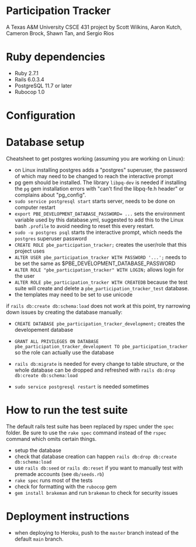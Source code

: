 # Participation Tracker

A Texas A&M University CSCE 431 project by Scott Wilkins, Aaron Kutch, Cameron Brock, Shawn Tan,
and Sergio Rios

# Ruby dependencies
  - Ruby 2.7.1
  - Rails 6.0.3.4
  - PostgreSQL 11.7 or later
  - Rubocop 1.0

# Configuration

# Database setup

Cheatsheet to get postgres working (assuming you are working on Linux):
 - on Linux installing postgres adds a "postgres" superuser, the password of which may need to be
   changed to reach the interactive prompt
 - pg gem should be installed. The library `libpq-dev` is needed if installing the `pg` gem
   installation errors with "can't find the libpq-fe.h header" or complains about "pg_config".
 - `sudo service postgresql start` starts server, needs to be done on computer restart
 - `export PBE_DEVELOPMENT_DATABASE_PASSWORD= ...` sets the environment variable used by this
   database.yml, suggested to add this to the Linux bash `.profile` to avoid needing to reset this
   every restart.
 - `sudo -u postgres psql` starts the interactive prompt, which needs the `postgres` superuser password
 - `CREATE ROLE pbe_participation_tracker;` creates the user/role that this project uses
 - `ALTER USER pbe_participation_tracker WITH PASSWORD '...';` needs to be set the same as
   $PBE_DEVELOPMENT_DATABASE_PASSWORD
 - `ALTER ROLE "pbe_participation_tracker" WITH LOGIN;` allows login for the user
 - `ALTER ROLE pbe_participation_tracker WITH CREATEDB` because the test suite will create and
   delete a `pbe_participation_tracker_test` database.
 - the templates may need to be set to use unicode

if `rails db:create db:schema:load` does not work at this point, try narrowing down issues by
creating the database manually:
 - `CREATE DATABASE pbe_participation_tracker_development;` creates the developement database
 - `GRANT ALL PRIVILEGES ON DATABASE pbe_participation_tracker_development TO
    pbe_participation_tracker` so the role can actually use the database

 - `rails db:migrate` is needed for every change to table structure, or the whole database can be
   dropped and refreshed with `rails db:drop db:create db:schema:load`
 - `sudo service postgresql restart` is needed sometimes

# How to run the test suite

The default rails test suite has been replaced by rspec under the `spec` folder. Be sure to use the
`rake spec` command instead of the `rspec` command which omits certain things.

 - setup the database
 - check that database creation can happen `rails db:drop db:create db:schema:load`
 - use `rails db:seed` or `rails db:reset` if you want to manually test with premade accounts (see `db/seeds.rb`)
 - `rake spec` runs most of the tests
 - check for formatting with the `rubocop` gem
 - `gem install brakeman` and run `brakeman` to check for security issues

# Deployment instructions

 - when deploying to Heroku, push to the `master` branch instead of the default `main` branch.
